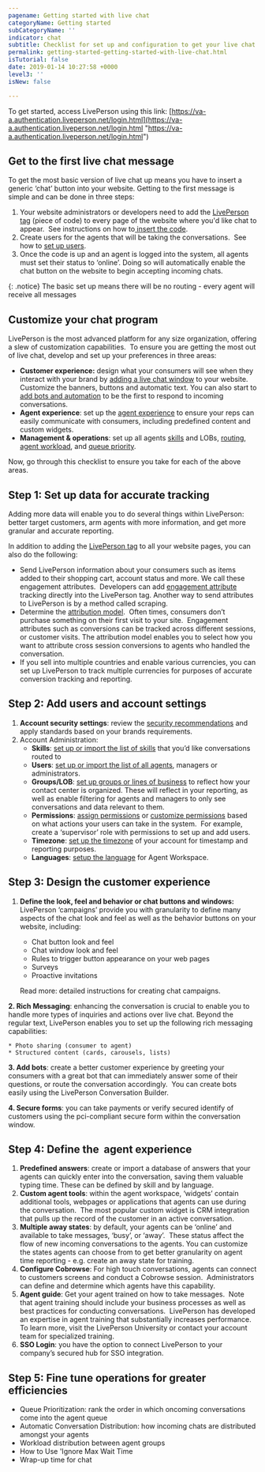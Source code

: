 ```yaml
---
pagename: Getting started with live chat
categoryName: Getting started
subCategoryName: ''
indicator: chat
subtitle: Checklist for set up and configuration to get your live chat program running
permalink: getting-started-getting-started-with-live-chat.html
isTutorial: false
date: 2019-01-14 10:27:58 +0000
level3: ''
isNew: false

---
```

To get started, access LivePerson using this link: [https://va-a.authentication.liveperson.net/login.html](https://va-a.authentication.liveperson.net/login.html "https://va-a.authentication.liveperson.net/login.html")

## Get to the first live chat message

To get the most basic version of live chat up means you have to insert a generic ‘chat’ button into your website. Getting to the first message is simple and can be done in three steps:

1. Your website administrators or developers need to add the [LivePerson tag](getting-started-add-the-liveperson-tag-to-your-website.html) (piece of code) to every page of the website where you'd like chat to appear.  See instructions on how to[ insert the code](getting-started-add-the-liveperson-tag-to-your-website.html).
2. Create users for the agents that will be taking the conversations.  See how to [set up users](admin-settings-create-and-manage-users.html).
3. Once the code is up and an agent is logged into the system, all agents must set their status to ‘online’. Doing so will automatically enable the chat button on the website to begin accepting incoming chats.

{: .notice} The basic set up means there will be no routing - every agent will receive all messages

## Customize your chat program

LivePerson is the most advanced platform for any size organization, offering a slew of customization capabilities.  To ensure you are getting the most out of live chat, develop and set up your preferences in three areas:

* **Customer experience:** design what your consumers will see when they interact with your brand by [adding a live chat window](messaging-channels-live-chat-add-live-chat-to-your-website.html) to your website. Customize the banners, buttons and automatic text. You can also start to [add bots and automation](getting-started-getting-started-with-bots.html) to be the first to respond to incoming conversations.
* **Agent experience**: set up the [agent experience](agent-manager-workspace-agent-tools-for-live-chat-agent-workspace-for-live-chat.html) to ensure your reps can easily communicate with consumers, including predefined content and custom widgets.
* **Management & operations**: set up all agents [skills](admin-settings-skills-groups-set-the-agent-group-hierarchy.html) and LOBs, [routing](/contact-center-management-live-chat-operations-automatic-conversation-distribution.html), [agent workload](contact-center-management-live-chat-operations-agent-groups-workload-distribution.html), and [queue priority](contact-center-management-live-chat-operations-queue-prioritization-for-live-chat.html).

Now, go through this checklist to ensure you take for each of the above areas.

## Step 1: Set up data for accurate tracking

Adding more data will enable you to do several things within LivePerson: better target customers, arm agents with more information, and get more granular and accurate reporting.

In addition to adding the [LivePerson tag](getting-started-add-the-liveperson-tag-to-your-website.html) to all your website pages, you can also do the following:

* Send LivePerson information about your consumers such as items added to their shopping cart, account status and more. We call these engagement attributes.  Developers can add [engagement attribute](data-reporting-engagement-attributes-setting-up-engagement-attributes.html) tracking directly into the LivePerson tag. Another way to send attributes to LivePerson is by a method called scraping.
* Determine the [attribution model](data-reporting-engagement-attributes-attribution-model.html).  Often times, consumers don’t purchase something on their first visit to your site.  Engagement attributes such as conversions can be tracked across different sessions, or customer visits. The attribution model enables you to select how you want to attribute cross session conversions to agents who handled the conversation.
* If you sell into multiple countries and enable various currencies, you can set up LivePerson to track multiple currencies for purposes of accurate conversion tracking and reporting.

## Step 2: Add users and account settings

1. **Account security settings**: review the [security recommendations](security-regulations-security-account-security-recommendations.html) and apply standards based on your brands requirements.
2. Account Administration:
   * **Skills**: [set up or import the list of skills](admin-settings-skills-groups-set-the-agent-group-hierarchy.html) that you’d like conversations routed to
   * **Users**: [set up or import the list of all agents](admin-settings-create-and-manage-users.html), managers or administrators.
   * **Groups/LOB**: [set up groups or lines of business](contact-center-management-campaigns-campaign-settings.html) to reflect how your contact center is organized. These will reflect in your reporting, as well as enable filtering for agents and managers to only see conversations and data relevant to them.
   * **Permissions**: [assign permissions](admin-settings-permissions-assign-permissions.html) or [customize permissions](admin-settings-permissions-customize-permissions.html) based on what actions your users can take in the system.  For example, create a ‘supervisor’ role with permissions to set up and add users.
   * **Timezone**: [set up the timezone](admin-settings-set-the-time-zone.html) of your account for timestamp and reporting purposes.
   * **Languages**: [setup the language](admin-settings-supported-languages.html) for Agent Workspace.

## Step 3: Design the customer experience

1. **Define the look, feel and behavior or chat buttons and windows:** LivePerson ‘campaigns’ provide you with granularity to define many aspects of the chat look and feel as well as the behavior buttons on your website, including:
   * Chat button look and feel
   * Chat window look and feel
   * Rules to trigger button appearance on your web pages
   * Surveys
   * Proactive invitations

   Read more: detailed instructions for creating chat campaigns.

**2. Rich Messaging**: enhancing the conversation is crucial to enable you to handle more types of inquiries and actions over live chat. Beyond the regular text, LivePerson enables you to set up the following rich messaging capabilities:

    * Photo sharing (consumer to agent)
    * Structured content (cards, carousels, lists)

**3. Add bots**: create a better customer experience by greeting your consumers with a great bot that can immediately answer some of their questions, or route the conversation accordingly.  You can create bots easily using the LivePerson Conversation Builder.

**4. Secure forms**: you can take payments or verify secured identify of customers using the pci-compliant secure form within the conversation window.

## Step 4: Define the  agent experience

1. **Predefined answers**: create or import a database of answers that your agents can quickly enter into the conversation, saving them valuable typing time. These can be defined by skill and by language.
2. **Custom agent tools**: within the agent workspace, ‘widgets’ contain additional tools, webpages or applications that agents can use during the conversation.  The most popular custom widget is CRM integration that pulls up the record of the customer in an active conversation.
3. **Multiple away states**: by default, your agents can be ‘online’ and available to take messages, ‘busy’, or ‘away’.  These status affect the flow of new incoming conversations to the agents.  You can customize the states agents can choose from to get better granularity on agent time reporting - e.g. create an away state for training.
4. **Configure Cobrowse**: For high touch conversations, agents can connect to customers screens and conduct a Cobrowse session.  Administrators can define and determine which agents have this capability.
5. **Agent guide**: Get your agent trained on how to take messages.  Note that agent training should include your business processes as well as best practices for conducting conversations.  LivePerson has developed an expertise in agent training that substantially increases performance.  To learn more, visit the LivePerson University or contact your account team for specialized training.
6. **SSO Login**: you have the option to connect LivePerson to your company’s secured hub for SSO integration.

## Step 5: Fine tune operations for greater efficiencies

* Queue Prioritization: rank the order in which oncoming conversations come into the agent queue
* Automatic Conversation Distribution: how incoming chats are distributed amongst your agents
* Workload distribution between agent groups
* How to Use 'Ignore Max Wait Time
* Wrap-up time for chat